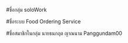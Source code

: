 #ชื่อกลุ่ม soloWork

#ชื่อระบบ Food Ordering Service

#ชื่อสมาชิกในกลุ่ม
นายธนกฤต ญาณนาม Panggundam00

